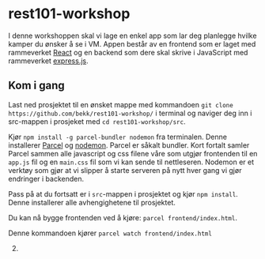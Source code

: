 # rest101-workshop

I denne workshoppen skal vi lage en enkel app som lar deg planlegge hvilke kamper du ønsker å se i VM. Appen består av en frontend som er laget med rammeverket [React](https://reactjs.org/) og en backend som dere skal skrive i JavaScript med rammeverket [express.js](https://expressjs.com).

## Kom i gang
Last ned prosjektet til en ønsket mappe med kommandoen `git clone https://github.com/bekk/rest101-workshop/` i terminal og naviger deg inn i src-mappen i prosjeket med `cd rest101-workshop/src`.

Kjør  `npm install -g parcel-bundler nodemon` fra terminalen. Denne installerer [Parcel](https://parceljs.org/) og [nodemon](https://nodemon.io/). Parcel er såkalt bundler. Kort fortalt samler Parcel sammen alle javascript og css filene våre som utgjør frontenden til en `app.js` fil og en `main.css` fil som vi kan sende til nettleseren. Nodemon er et verktøy som gjør at vi slipper å starte serveren på nytt hver gang vi gjør endringer i backenden.

Pass på at du fortsatt er i `src`-mappen i prosjektet og kjør `npm install`. Denne installerer alle avhengighetene til prosjektet.

Du kan nå bygge frontenden ved å kjøre: `parcel frontend/index.html`. 

Denne kommandoen kjører `parcel watch frontend/index.html`



2.  

